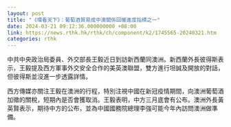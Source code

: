 ```yaml
---
layout: post
title: "《環看天下》：葡萄酒貿易成中澳關係回暖進度指標之一"
date: 2024-03-21 09:12:36.000000000 +08:00
link: https://news.rthk.hk/rthk/ch/component/k2/1745565-20240321.htm
categories: rthk
---
```


中共中央政治局委員、外交部長王毅近日到訪新西蘭同澳洲。新西蘭外長彼得斯表示，王毅提及西方軍事外交安全合作的美英澳聯盟，雙方進行坦誠及開放的對話，但彼得斯並沒進一步透露詳情。

西方傳媒亦關注王毅在澳洲的行程，特別注視中國在新冠疫情期間，向澳洲葡萄酒加徵的關稅，短期內是否會獲取消。王毅表明，中方三月底會有公布。澳洲外長黃英賢表示，期待中方的公布，並為中國國務院總理李強可能今年內訪問澳洲做準備。
